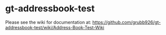# gt-addressbook-test

Please see the wiki for documentation at: https://github.com/grubb926/gt-addressbook-test/wiki/Address-Book-Test-Wiki
